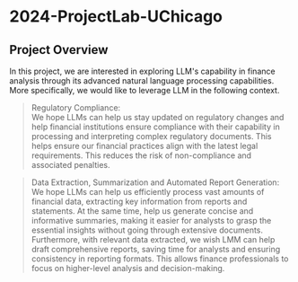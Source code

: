 # 2024-ProjectLab-UChicago

## Project Overview

<p>In this project, we are interested in exploring LLM's capability in finance analysis through its advanced natural language processing capabilities. More specifically, we would like to leverage LLM in the following context. </p>

>Regulatory Compliance: <br>
We hope LLMs can help us stay updated on regulatory changes and help financial institutions ensure compliance with their capability in processing and interpreting complex regulatory documents. This helps ensure our financial practices align with the latest legal requirements. This reduces the risk of non-compliance and associated penalties.

>Data Extraction, Summarization and Automated Report Generation:<br>
We hope LLMs can help us efficiently process vast amounts of financial data, extracting key information from reports and statements.  At the same time, help us generate concise and informative summaries, making it easier for analysts to grasp the essential insights without going through extensive documents. Furthermore, with relevant data extracted, we wish LMM can help draft comprehensive reports, saving time for analysts and ensuring consistency in reporting formats. This allows finance professionals to focus on higher-level analysis and decision-making.

## 